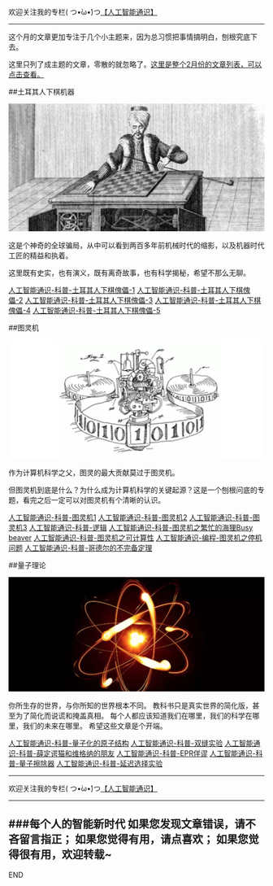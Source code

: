 欢迎关注我的专栏( つ•̀ω•́)つ[【人工智能通识】](https://www.jianshu.com/c/e9a7b7b7024d)

---

这个月的文章更加专注于几个小主题来，因为总习惯把事情搞明白，刨根究底下去。

这里只列了成主题的文章，零散的就忽略了。[这里是整个2月份的文章列表，可以点击查看。](https://www.jianshu.com/p/89b878ebed39)

##土耳其人下棋机器

![](imgs/4324074-8834c7bf0730661c.png?imageMogr2/auto-orient/strip%7CimageView2/2/w/1240)

这是个神奇的全球骗局，从中可以看到两百多年前机械时代的缩影，以及机器时代工匠的精益和执着。

这里既有史实，也有演义，既有离奇故事，也有科学揭秘，希望不那么无聊。

[人工智能通识-科普-土耳其人下棋傀儡-1](https://www.jianshu.com/p/25c79c894b8f)
[人工智能通识-科普-土耳其人下棋傀儡-2](https://www.jianshu.com/p/746ce341a689)
[人工智能通识-科普-土耳其人下棋傀儡-3](https://www.jianshu.com/p/e3efef6b0187)
[人工智能通识-科普-土耳其人下棋傀儡-4](https://www.jianshu.com/p/b7c0e18deb43)
[人工智能通识-科普-土耳其人下棋傀儡-5](https://www.jianshu.com/p/d929c698bc0a)

##图灵机

![](imgs/4324074-831752b9e8485f7d.png?imageMogr2/auto-orient/strip%7CimageView2/2/w/1240)

作为计算机科学之父，图灵的最大贡献莫过于图灵机。

但图灵机到底是什么？为什么成为计算机科学的关键起源？这是一个刨根问底的专题，看完之后一定可以对图灵机有个清晰的认识。

[人工智能通识-科普-图灵机1](https://www.jianshu.com/p/095d80463509)
[人工智能通识-科普-图灵机2](https://www.jianshu.com/p/51b3d636a9bd)
[人工智能通识-科普-图灵机3](https://www.jianshu.com/p/4f3a1a394d45)
[人工智能通识-科普-逻辑](https://www.jianshu.com/p/1536a2087b57)
[人工智能通识-科普-图灵机之繁忙的海狸Busy beaver](https://www.jianshu.com/p/8e920f9dfed3)
[人工智能通识-科普-图灵机之可计算性](https://www.jianshu.com/p/b44ab6559a06)
[人工智能通识-编程-图灵机之停机问题](https://www.jianshu.com/p/4ceff27c00ac)
[人工智能通识-科普-哥德尔的不完备定理](https://www.jianshu.com/p/3fc2d96e78df)

##量子理论

![](imgs/4324074-50e1e5b8a90516da.png?imageMogr2/auto-orient/strip%7CimageView2/2/w/1240)

你所生存的世界，与你所知的世界根本不同。
教科书只是真实世界的简化版，甚至为了简化而说谎和掩盖真相。
每个人都应该知道我们在哪里，我们的科学在哪里，我们的未来在哪里。
希望这些文章是个开端。

[人工智能通识-科普-量子化的原子结构](https://www.jianshu.com/p/fdbfdd825854)
[人工智能通识-科普-双缝实验](https://www.jianshu.com/p/023b2758d742)
[人工智能通识-科普-薛定谔猫和维格纳的朋友](https://www.jianshu.com/p/92da772a48cf)
[人工智能通识-科普-EPR佯谬](https://www.jianshu.com/p/6513a148c2d8)
[人工智能通识-科普-量子擦除器](https://www.jianshu.com/p/15835f88d8e0)
[人工智能通识-科普-延迟选择实验](https://www.jianshu.com/p/902690052351)






---
欢迎关注我的专栏( つ•̀ω•́)つ[【人工智能通识】](https://www.jianshu.com/c/e9a7b7b7024d)

---
###每个人的智能新时代
如果您发现文章错误，请不吝留言指正；
如果您觉得有用，请点喜欢；
如果您觉得很有用，欢迎转载~
---
END